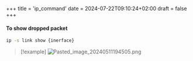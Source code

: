 +++
title = 'ip_command'
date = 2024-07-22T09:10:24+02:00
draft = false
+++

 #### To show dropped packet 

```bash 
ip -s link show {inerface}
```
>[!example]
>![Pasted_image_20240511194505.png](/Notes/Pasted_image_20240511194505.png)
